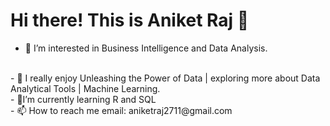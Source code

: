 # Hi there! This is Aniket Raj 👋 



 - 👀 I’m interested in Business Intelligence and Data Analysis.<br>
 <br>
- 🌱 I really enjoy Unleashing the Power of Data | exploring more about Data Analytical Tools | Machine Learning.
<br>
 - 💪I’m currently learning R and SQL
 <br>
 - 📫 How to reach me email: aniketraj2711@gmail.com
<!--
**Aniket-Raj7/Aniket-Raj7** is a ✨ _special_ ✨ repository because its `README.md` (this file) appears on your GitHub profile.

Here are some ideas to get you started:

- 🔭 I’m currently working on ...
- 🌱 I’m currently learning ...
- 👯 I’m looking to collaborate on ...
- 🤔 I’m looking for help with ...
- 💬 Ask me about ...
- 📫 How to reach me: ...
- 😄 Pronouns: ...
- ⚡ Fun fact: ...
-->
